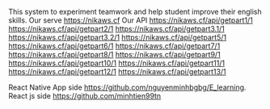 This system to experiment teamwork and help student improve their english skills. 
Our serve https://nikaws.cf
Our API 
https://nikaws.cf/api/getpart1/1
https://nikaws.cf/api/getpart2/1
https://nikaws.cf/api/getpart3.1/1
https://nikaws.cf/api/getpart3.2/1
https://nikaws.cf/api/getpart5/1
https://nikaws.cf/api/getpart6/1
https://nikaws.cf/api/getpart7/1
https://nikaws.cf/api/getpart8/1
https://nikaws.cf/api/getpart9/1
https://nikaws.cf/api/getpart10/1
https://nikaws.cf/api/getpart11/1
https://nikaws.cf/api/getpart12/1
https://nikaws.cf/api/getpart13/1

React Native App side https://github.com/nguyenminhbgbg/E_learning.
React js side https://github.com/minhtien99tn
